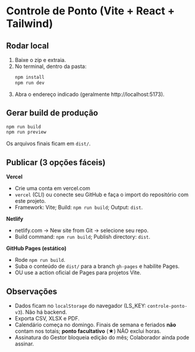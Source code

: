 # Controle de Ponto (Vite + React + Tailwind)

## Rodar local
1. Baixe o zip e extraia.
2. No terminal, dentro da pasta:
   ```bash
   npm install
   npm run dev
   ```
3. Abra o endereço indicado (geralmente http://localhost:5173).

## Gerar build de produção
```bash
npm run build
npm run preview
```
Os arquivos finais ficam em `dist/`.

## Publicar (3 opções fáceis)
**Vercel**
- Crie uma conta em vercel.com
- `vercel` (CLI) ou conecte seu GitHub e faça o import do repositório com este projeto.
- Framework: Vite; Build: `npm run build`; Output: `dist`.

**Netlify**
- netlify.com → New site from Git → selecione seu repo.
- Build command: `npm run build`; Publish directory: `dist`.

**GitHub Pages (estático)**
- Rode `npm run build`.
- Suba o conteúdo de `dist/` para a branch `gh-pages` e habilite Pages.
- OU use a action oficial de Pages para projetos Vite.

## Observações
- Dados ficam no `localStorage` do navegador (LS_KEY: `controle-ponto-v3`). Não há backend.
- Exporta CSV, XLSX e PDF.
- Calendário começa no domingo. Finais de semana e feriados **não** contam nos totais; **ponto facultativo** (★) NÃO exclui horas.
- Assinatura do Gestor bloqueia edição do mês; Colaborador ainda pode assinar.
